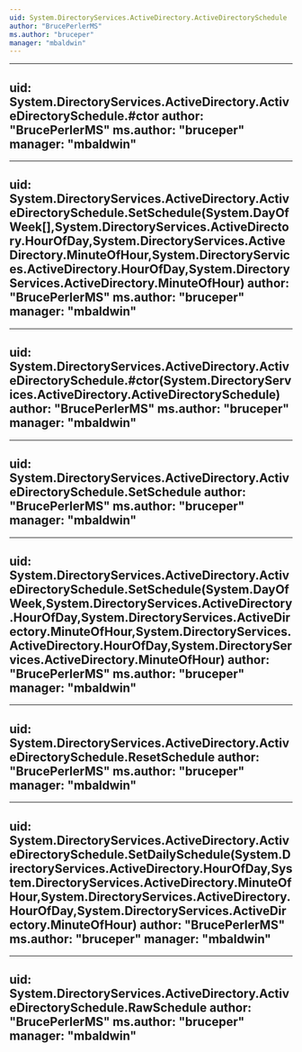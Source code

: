 ```yaml
---
uid: System.DirectoryServices.ActiveDirectory.ActiveDirectorySchedule
author: "BrucePerlerMS"
ms.author: "bruceper"
manager: "mbaldwin"
---
```


---
uid: System.DirectoryServices.ActiveDirectory.ActiveDirectorySchedule.#ctor
author: "BrucePerlerMS"
ms.author: "bruceper"
manager: "mbaldwin"
---

---
uid: System.DirectoryServices.ActiveDirectory.ActiveDirectorySchedule.SetSchedule(System.DayOfWeek[],System.DirectoryServices.ActiveDirectory.HourOfDay,System.DirectoryServices.ActiveDirectory.MinuteOfHour,System.DirectoryServices.ActiveDirectory.HourOfDay,System.DirectoryServices.ActiveDirectory.MinuteOfHour)
author: "BrucePerlerMS"
ms.author: "bruceper"
manager: "mbaldwin"
---

---
uid: System.DirectoryServices.ActiveDirectory.ActiveDirectorySchedule.#ctor(System.DirectoryServices.ActiveDirectory.ActiveDirectorySchedule)
author: "BrucePerlerMS"
ms.author: "bruceper"
manager: "mbaldwin"
---

---
uid: System.DirectoryServices.ActiveDirectory.ActiveDirectorySchedule.SetSchedule
author: "BrucePerlerMS"
ms.author: "bruceper"
manager: "mbaldwin"
---

---
uid: System.DirectoryServices.ActiveDirectory.ActiveDirectorySchedule.SetSchedule(System.DayOfWeek,System.DirectoryServices.ActiveDirectory.HourOfDay,System.DirectoryServices.ActiveDirectory.MinuteOfHour,System.DirectoryServices.ActiveDirectory.HourOfDay,System.DirectoryServices.ActiveDirectory.MinuteOfHour)
author: "BrucePerlerMS"
ms.author: "bruceper"
manager: "mbaldwin"
---

---
uid: System.DirectoryServices.ActiveDirectory.ActiveDirectorySchedule.ResetSchedule
author: "BrucePerlerMS"
ms.author: "bruceper"
manager: "mbaldwin"
---

---
uid: System.DirectoryServices.ActiveDirectory.ActiveDirectorySchedule.SetDailySchedule(System.DirectoryServices.ActiveDirectory.HourOfDay,System.DirectoryServices.ActiveDirectory.MinuteOfHour,System.DirectoryServices.ActiveDirectory.HourOfDay,System.DirectoryServices.ActiveDirectory.MinuteOfHour)
author: "BrucePerlerMS"
ms.author: "bruceper"
manager: "mbaldwin"
---

---
uid: System.DirectoryServices.ActiveDirectory.ActiveDirectorySchedule.RawSchedule
author: "BrucePerlerMS"
ms.author: "bruceper"
manager: "mbaldwin"
---
